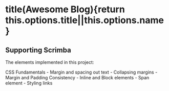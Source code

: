 # title(Awesome Blog){return this.options.title||this.options.name}

## Supporting Scrimba

The elements implemented in this project: 

CSS Fundamentals
	- Margin and spacing out text
	- Collapsing margins
	- Margin and Padding Consistency
	- Inline and Block elements
	- Span element
	- Styling links

# 
	